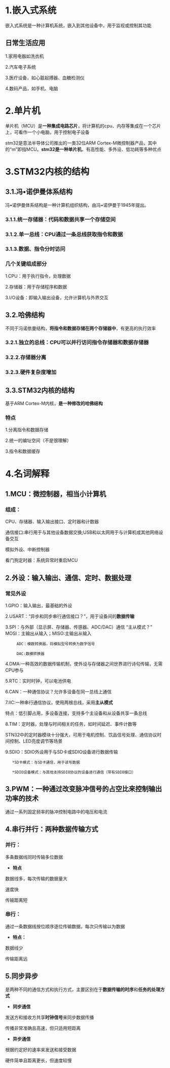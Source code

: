 # 1.嵌入式系统
嵌入式系统是一种计算机系统，嵌入到其他设备中，用于监视或控制其功能
## 日常生活应用
1.家用电器如洗衣机

2.汽车电子系统

3.医疗设备，如心脏起搏器、血糖检测仪

4.数码产品，如手机、电脑
# 2.单片机
单片机（MCU）是**一种集成电路芯片**，将计算机的cpu、内存等集成在一个芯片上，可看作一个小电脑，用于控制电子设备

stm32是意法半导体公司推出的一类32位ARM Cortex-M微控制器产品，其中的“m”即指MCU。**stm32是一种单片机**，有高性能、多外设、低功耗等多种优点
# 3.STM32内核的结构
## 3.1.冯•诺伊曼体系结构
冯•诺伊曼体系结构是一种计算机组织结构，由冯•诺伊曼于1945年提出。
### 3.1.1.统一存储器：代码和数据共享一个存储空间
### 3.1.2.单一总线：CPU通过一条总线获取指令和数据
### 3.1.3.数据、指令分时访问
### 几个关键组成部分
1.CPU：用于执行指令，处理数据

2.存储器：用于存储程序和数据

3.I/O设备：即输入输出设备，允许计算机与外界交互
## 3.2.哈佛结构
不同于冯诺依曼结构，**将指令和数据存储在两个存储器中**，有更高的执行效率
### 3.2.1.独立的总线：CPU可以并行访问指令存储器和数据存储器
### 3.2.2.存储器分离
### 3.2.3.硬件复杂度增加
## 3.3.STM32内核的结构
基于ARM Cortex-M内核，**是一种修改的哈佛结构**
### 特点
1.分离指令和数据存储

2.统一的编址空间（不是很理解）

3.指令和数据缓存
# 4.名词解释
## 1.MCU：微控制器，相当小计算机
### 组成：
CPU、存储器、输入输出接口、定时器和计数器

通信接口:串行用于与其他设备数据交换;USB和以太网用于与计算机或其他网络设备交互

模拟外设、中断控制器

看门狗定时器：系统异常时重启MCU
## 2.外设：输入输出、通信、定时、数据处理
### 常见外设
1.GPIO：输入输出，最基础的外设

2.USART：“异步和同步串行通信接口？”，用于设备间的**数据传输**

3.SPI：与外部（显示屏、存储器、传感器、ADC/DAC）通信 “主从模式？”  MOSI：主输出从输入；MISO:主输出从输入
   
         ADC：模数转换器，将模拟型号转换为数字信号

         DAC:数模转换器

4.DMA:一种高效的数据传输机制，使外设与存储器之间世界进行诗句传输，无需CPU参与

5.RTC：实时时钟，可以电池供电

6.CAN：一种通信协议？允许多设备在同一总线上通信

7.IIC:一种串行通信协议，使用两根总线，采用**主从模式**

特点：低引脚占用，多设备连接，支持多个主设备和从设备共享一条总线

8.TIM：定时器，处理与时间相关的任务，如时间延迟、事件计数等

STN32中的定时器模块十分强大，可用于电机控制、饮品信号处理、通信协议时间控制、LED亮度调节等场景

9.SDIO：SDIO外设用于与SD卡或SDIO设备进行数据传输
       
       *SD卡模式：与SD卡通信，用于读写数据
       
       *SDIO设备模式：与其他支持SDIO协议的设备进行通信（带有SDIO接口）
## 3.PWM：一种通过改变脉冲信号的占空比来控制输出功率的技术
通过一系列固定频率的脉冲控制电路中的电压和电流
## 4.串行并行：两种数据传输方式
### 并行：
多条数据线同时传输多位数据

+ **特点**

数据线多，每次传输的数据量大

速度快

传输距离短
### 串行：
通过一条数据线按位顺序逐位传输数据，每次只传输以为数据

+ **特点：**

数据线少

传输距离远
## 5.同步异步

是两种不同的通信方式和执行方式，主要区别在于**数据传输的时序**和**任务的处理方式**

+ **同步通信**

发送方和接收方共享**时钟信号**来同步数据传播

传播非常准确且高速，但只适用短距离
+ **异步通信**
  
根据约定好的速率来发送和接受数据

硬件简单且距离更长，但速度较慢
